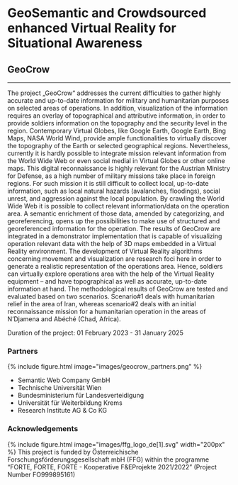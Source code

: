# GeoSemantic and Crowdsourced enhanced Virtual Reality for Situational Awareness
## GeoCrow

---
The project „GeoCrow“ addresses the current difficulties to gather highly accurate and up-to-date information for military and humanitarian purposes on selected areas of operations. In addition, visualization of the information requires an overlay of topographical and attributive information, in order to provide soldiers information on the topography and the security level in the region. Contemporary Virtual Globes, like Google Earth, Google Earth, Bing Maps, NASA World Wind, provide ample functionalities to virtually discover the topography of the Earth or selected geographical regions. Nevertheless, currently it is hardly possible to integrate mission relevant information from the World Wide Web or even social medial in Virtual Globes or other online maps. This digital reconnaissance is highly relevant for the Austrian Ministry for Defense, as a high number of military missions take place in foreign regions. For such mission it is still difficult to collect local, up-to-date information, such as local natural hazards (avalanches, floodings), social unrest, and aggression against the local population. By crawling the World Wide Web it is possible to collect relevant information/data on the operation area. A semantic enrichment of those data, amended by categorizing, and georeferencing, opens up the possibilities to make use of structured and georeferenced information for the operation. The results of GeoCrow are integrated in a demonstrator implementation that is capable of visualizing operation relevant data with the help of 3D maps embedded in a Virtual Reality environment. The development of Virtual Reality algorithms concerning movement and visualization are research foci here in order to generate a realistic representation of the operations area. Hence, soldiers can virtually explore operations area with the help of the Virtual Reality equipment – and have topographical as well as accurate, up-to-date information at hand. The methodological results of GeoCrow are tested and evaluated based on two scenarios. Scenario#1 deals with humanitarian relief in the area of Iran, whereas scenario#2 deals with an initial reconnaissance mission for a humanitarian operation in the areas of N’Djamena and Abéché (Chad, Africa).

Duration of the project: 01 February 2023 - 31 January 2025


### Partners
{%
  include figure.html
  image="images/geocrow_partners.png"
%}
* Semantic Web Company GmbH
* Technische Universität Wien
* Bundesministerium für Landesverteidigung
* Universität für Weiterbildung Krems
* Research Institute AG & Co KG

### Acknowledgements
{%
  include figure.html
  image="images/ffg_logo_de[1].svg"
  width="200px"
%}
This project is funded by Österreichische Forschungsförderungsgesellschaft mbH (FFG) within the programme “FORTE, FORTE, FORTE - Kooperative F&EProjekte 2021/2022” (Project Number FO999895161)
